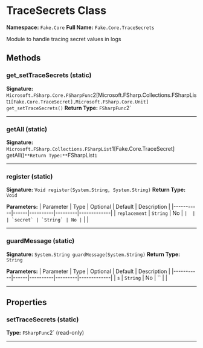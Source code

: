 # TraceSecrets Class

**Namespace:** `Fake.Core`
**Full Name:** `Fake.Core.TraceSecrets`

Module to handle tracing secret values in logs

## Methods

### get_setTraceSecrets (static)

**Signature:** `Microsoft.FSharp.Core.FSharpFunc`2[Microsoft.FSharp.Collections.FSharpList`1[Fake.Core.TraceSecret],Microsoft.FSharp.Core.Unit] get_setTraceSecrets()`
**Return Type:** `FSharpFunc`2`

---

### getAll (static)

**Signature:** `Microsoft.FSharp.Collections.FSharpList`1[Fake.Core.TraceSecret] getAll()`
**Return Type:** `FSharpList`1`

---

### register (static)

**Signature:** `Void register(System.String, System.String)`
**Return Type:** `Void`

**Parameters:**
| Parameter | Type | Optional | Default | Description |
|-----------|------|----------|---------|-------------|
| `replacement` | `String` | No | `` |  |
| `secret` | `String` | No | `` |  |

---

### guardMessage (static)

**Signature:** `System.String guardMessage(System.String)`
**Return Type:** `String`

**Parameters:**
| Parameter | Type | Optional | Default | Description |
|-----------|------|----------|---------|-------------|
| `s` | `String` | No | `` |  |

---

## Properties

### setTraceSecrets (static)

**Type:** `FSharpFunc`2` (read-only)

---